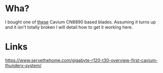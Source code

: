 # Wha?

I bought one of [these](https://www.ebay.com/itm/333986600758) Cavium CN8890 based blades.
Assuming it turns up and it isn't totally broken I will detail how to get it working here.

# Links

https://www.servethehome.com/gigabyte-r120-t30-overview-first-cavium-thunderx-system/
